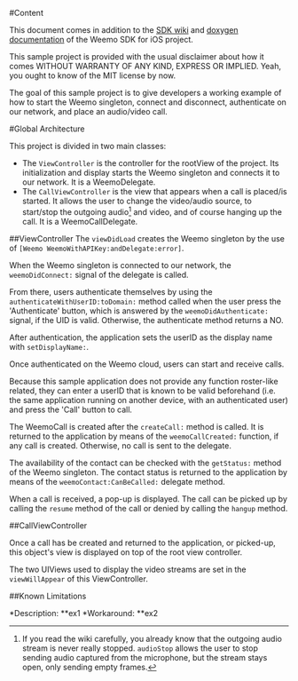 #Content

This document comes in addition to the <a href='https://github.com/weemo/iOS-SDK/wiki'>SDK wiki</a> and <a href='http://docs.weemo.com/sdk/ios'>doxygen documentation</a> of the Weemo SDK for iOS project.

This sample project is provided with the usual disclaimer about how it comes WITHOUT WARRANTY OF ANY KIND, EXPRESS OR IMPLIED. Yeah, you ought to know of the MIT license by now.

The goal of this sample project is to give developers a working example of how to start the Weemo singleton, connect and disconnect, authenticate on our network, and place an audio/video call.

#Global Architecture

This project is divided in two main classes:

* The `ViewController` is the controller for the rootView of the project. Its initialization and display starts the Weemo singleton and connects it to our network. It is a WeemoDelegate.
* The `CallViewController` is the view that appears when a call is placed/is started. It allows the user to change the video/audio source, to start/stop the outgoing audio[^1] and video, and of course hanging up the call. It is a WeemoCallDelegate.


##ViewController
The `viewDidLoad` creates the Weemo singleton by the use of `[Weemo WeemoWithAPIKey:andDelegate:error]`.

When the Weemo singleton is connected to our network, the `weemoDidConnect:` signal of the delegate is called. 

From there, users authenticate themselves by using the `authenticateWithUserID:toDomain:` method called when the user press the 'Authenticate' button, which is answered by the `weemoDidAuthenticate:` signal, if the UID is valid. Otherwise, the authenticate method returns a NO. 

After authentication, the application sets the userID as the display name with `setDisplayName:`.

Once authenticated on the Weemo cloud, users can start and receive calls.

Because this sample application does not provide any function roster-like related, they can enter a userID that is known to be valid beforehand (i.e. the same application running on another device, with an authenticated user) and press the 'Call' button to call.

The WeemoCall is created after the `createCall:` method is called. It is returned to the application by means of the `weemoCallCreated:` function, if any call is created. Otherwise, no call is sent to the delegate.

The availability of the contact can be checked with the `getStatus:` method of the Weemo singleton. The contact status is returned to the application by means of the `weemoContact:CanBeCalled:` delegate method.

When a call is received, a pop-up is displayed. The call can be picked up by calling the `resume` method of the call or denied by calling the `hangup` method.

##CallViewController

Once a call has be created and returned to the application, or picked-up, this object's view is displayed on top of the root view controller.

The two UIViews used to display the video streams are set in the `viewWillAppear` of this ViewController.

##Known Limitations

*Description:
**ex1
*Workaround:
**ex2








[^1]: If you read the wiki carefully, you already know that the outgoing audio stream is never really stopped. `audioStop` allows the user to stop sending audio captured from the microphone, but the stream stays open, only sending empty frames.
